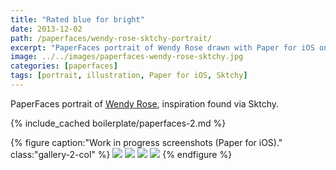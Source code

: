 ```yaml
---
title: "Rated blue for bright"
date: 2013-12-02
path: /paperfaces/wendy-rose-sktchy-portrait/
excerpt: "PaperFaces portrait of Wendy Rose drawn with Paper for iOS on an iPad."
image: ../../images/paperfaces-wendy-rose-sktchy.jpg
categories: [paperfaces]
tags: [portrait, illustration, Paper for iOS, Sktchy]
---
```


PaperFaces portrait of [Wendy Rose](https://sktchy.com/nlpXWH), inspiration found via Sktchy.

{% include_cached boilerplate/paperfaces-2.md %}

{% figure caption:"Work in progress screenshots (Paper for iOS)." class:"gallery-2-col" %}
[![](../../images/paperfaces-wendy-rose-sktchy-process-1-600.jpg)](../../images/paperfaces-wendy-rose-sktchy-process-1-lg.jpg)
[![](../../images/paperfaces-wendy-rose-sktchy-process-2-600.jpg)](../../images/paperfaces-wendy-rose-sktchy-process-2-lg.jpg)
[![](../../images/paperfaces-wendy-rose-sktchy-process-3-600.jpg)](../../images/paperfaces-wendy-rose-sktchy-process-3-lg.jpg)
[![](../../images/paperfaces-wendy-rose-sktchy-process-4-600.jpg)](../../images/paperfaces-wendy-rose-sktchy-process-4-lg.jpg)
{% endfigure %}

